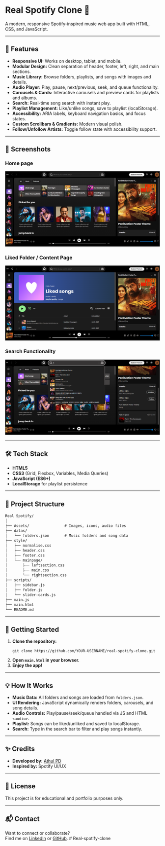 # Real Spotify Clone 🎵

A modern, responsive Spotify-inspired music web app built with HTML, CSS, and JavaScript.

---

## 🚀 Features

- **Responsive UI:** Works on desktop, tablet, and mobile.
- **Modular Design:** Clean separation of header, footer, left, right, and main sections.
- **Music Library:** Browse folders, playlists, and songs with images and details.
- **Audio Player:** Play, pause, next/previous, seek, and queue functionality.
- **Carousels & Cards:** Interactive carousels and preview cards for playlists and albums.
- **Search:** Real-time song search with instant play.
- **Playlist Management:** Like/unlike songs, save to playlist (localStorage).
- **Accessibility:** ARIA labels, keyboard navigation basics, and focus states.
- **Custom Scrollbars & Gradients:** Modern visual polish.
- **Follow/Unfollow Artists:** Toggle follow state with accessibility support.

---

## 📸 Screenshots

### Home page
![Home screenshot](./Screenshots/home.png)


### Liked Folder / Content Page
![Liked Songs Screenshot](./Screenshots/folder.png)


### Search Functionality
![Search Screenshot](./Screenshots/filter.png)

---

## 🛠️ Tech Stack

- **HTML5**
- **CSS3** (Grid, Flexbox, Variables, Media Queries)
- **JavaScript (ES6+)**
- **LocalStorage** for playlist persistence

---

## 📂 Project Structure

```
Real Spotify/
│
├── Assets/                # Images, icons, audio files
├── datas/
│   └── folders.json       # Music folders and song data
├── style/
│   ├── normalise.css
│   ├── header.css
│   ├── footer.css
│   └── mainpage/
│       ├── leftsection.css
│       ├── main.css
│       └── rightsection.css
├── scripts/
│   ├── sidebar.js
│   ├── folder.js
│   └── slider-cards.js
├── main.js
├── main.html
└── README.md
```

---

## 🏁 Getting Started

1. **Clone the repository:**
   ```
   git clone https://github.com/YOUR-USERNAME/real-spotify-clone.git
   ```
2. **Open `main.html` in your browser.**
3. **Enjoy the app!**

---

## 💡 How It Works

- **Music Data:** All folders and songs are loaded from `folders.json`.
- **UI Rendering:** JavaScript dynamically renders folders, carousels, and song details.
- **Audio Controls:** Play/pause/seek/queue handled via JS and HTML `<audio>`.
- **Playlist:** Songs can be liked/unliked and saved to localStorage.
- **Search:** Type in the search bar to filter and play songs instantly.

---

## ✨ Credits

- **Developed by:** [ Athul PD ](https://www.linkedin.com/in/YOUR-LINKEDIN/)
- **Inspired by:** Spotify UI/UX

---

## 📢 License

This project is for educational and portfolio purposes only.

---

## 📬 Contact

Want to connect or collaborate?  
Find me on [LinkedIn](https://www.linkedin.com/in/YOUR-LINKEDIN/) or [GitHub](https://github.com/YOUR-USERNAME).
#   R e a l - s p o t i f y - c l o n e 
 
 
